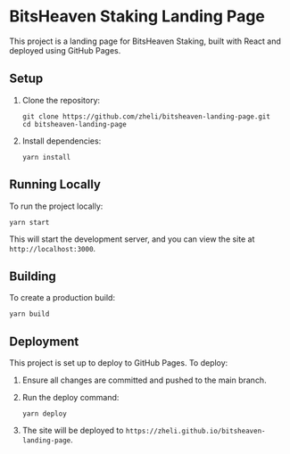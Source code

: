 # BitsHeaven Staking Landing Page

This project is a landing page for BitsHeaven Staking, built with React and deployed using GitHub Pages.

## Setup

1. Clone the repository:
   ```
   git clone https://github.com/zheli/bitsheaven-landing-page.git
   cd bitsheaven-landing-page
   ```

2. Install dependencies:
   ```
   yarn install
   ```

## Running Locally

To run the project locally:

```
yarn start
```

This will start the development server, and you can view the site at `http://localhost:3000`.

## Building

To create a production build:
```
yarn build
```

## Deployment

This project is set up to deploy to GitHub Pages. To deploy:

1. Ensure all changes are committed and pushed to the main branch.

2. Run the deploy command:
   ```
   yarn deploy
   ```

3. The site will be deployed to `https://zheli.github.io/bitsheaven-landing-page`.
